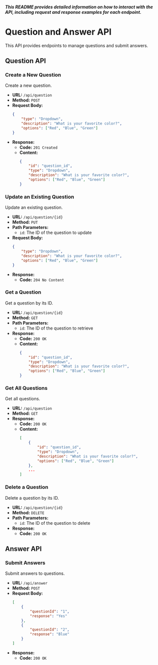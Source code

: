 ##### This README provides detailed information on how to interact with the API, including request and response examples for each endpoint.

# Question and Answer API

This API provides endpoints to manage questions and submit answers.

## Question API

### Create a New Question

Create a new question.

- **URL:** `/api/question`
- **Method:** `POST`
- **Request Body:**
  ```json
  {
      "type": "Dropdown",
      "description": "What is your favorite color?",
      "options": ["Red", "Blue", "Green"]
  }
  ```
- **Response:**
  - **Code:** `201 Created`
  - **Content:** 
    ```json
    {
        "id": "question_id",
        "type": "Dropdown",
        "description": "What is your favorite color?",
        "options": ["Red", "Blue", "Green"]
    }
    ```

### Update an Existing Question

Update an existing question.

- **URL:** `/api/question/{id}`
- **Method:** `PUT`
- **Path Parameters:**
  - `id`: The ID of the question to update
- **Request Body:**
  ```json
  {
      "type": "Dropdown",
      "description": "What is your favorite color?",
      "options": ["Red", "Blue", "Green"]
  }
  ```
- **Response:**
  - **Code:** `204 No Content`

### Get a Question

Get a question by its ID.

- **URL:** `/api/question/{id}`
- **Method:** `GET`
- **Path Parameters:**
  - `id`: The ID of the question to retrieve
- **Response:**
  - **Code:** `200 OK`
  - **Content:** 
    ```json
    {
        "id": "question_id",
        "type": "Dropdown",
        "description": "What is your favorite color?",
        "options": ["Red", "Blue", "Green"]
    }
    ```

### Get All Questions

Get all questions.

- **URL:** `/api/question`
- **Method:** `GET`
- **Response:**
  - **Code:** `200 OK`
  - **Content:** 
    ```json
    [
        {
            "id": "question_id",
            "type": "Dropdown",
            "description": "What is your favorite color?",
            "options": ["Red", "Blue", "Green"]
        },
        ...
    ]
    ```

### Delete a Question

Delete a question by its ID.

- **URL:** `/api/question/{id}`
- **Method:** `DELETE`
- **Path Parameters:**
  - `id`: The ID of the question to delete
- **Response:**
  - **Code:** `200 OK`

## Answer API

### Submit Answers

Submit answers to questions.

- **URL:** `/api/answer`
- **Method:** `POST`
- **Request Body:**
  ```json
  [
      {
          "questionId": "1",
          "response": "Yes"
      },
      {
          "questionId": "2",
          "response": "Blue"
      }
  ]
  ```
- **Response:**
  - **Code:** `200 OK`
```
